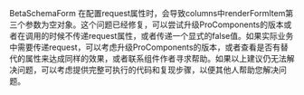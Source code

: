 BetaSchemaForm 在配置request属性时，会导致columns中renderFormItem第三个参数为空对象。这个问题已经修复，可以尝试升级ProComponents的版本或者在调用的时候不传递request属性，或者传递一个显式的false值。如果实际业务中需要传递request，可以考虑升级ProComponents的版本，或者查看是否有替代的属性来达成同样的效果，或者联系组件作者寻求帮助。如果以上建议仍无法解决问题，可以考虑提供完整可执行的代码和复现步骤，以便其他人帮助您解决问题。
